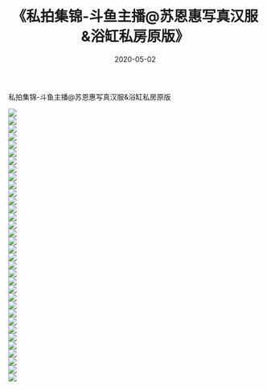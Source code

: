 ﻿---
layout: post
title:  《私拍集锦-斗鱼主播@苏恩惠写真汉服&amp;浴缸私房原版》
date:   2020-05-02
img: http://imgx.orgx.ga/漏D/网络美图/2020/私拍集锦-斗鱼主播@苏恩惠写真汉服&amp;浴缸私房原版/000.jpg
categories: [美女, 清纯, 唯美]
---

私拍集锦-斗鱼主播@苏恩惠写真汉服&amp;浴缸私房原版

  ![](http://imgx.orgx.ga/漏D/网络美图/2020/私拍集锦-斗鱼主播@苏恩惠写真汉服&amp;浴缸私房原版/001.jpg) <br> ![](http://imgx.orgx.ga/漏D/网络美图/2020/私拍集锦-斗鱼主播@苏恩惠写真汉服&amp;浴缸私房原版/002.jpg) <br> ![](http://imgx.orgx.ga/漏D/网络美图/2020/私拍集锦-斗鱼主播@苏恩惠写真汉服&amp;浴缸私房原版/003.jpg) <br> ![](http://imgx.orgx.ga/漏D/网络美图/2020/私拍集锦-斗鱼主播@苏恩惠写真汉服&amp;浴缸私房原版/004.jpg) <br> ![](http://imgx.orgx.ga/漏D/网络美图/2020/私拍集锦-斗鱼主播@苏恩惠写真汉服&amp;浴缸私房原版/005.jpg) <br> ![](http://imgx.orgx.ga/漏D/网络美图/2020/私拍集锦-斗鱼主播@苏恩惠写真汉服&amp;浴缸私房原版/006.jpg) <br> ![](http://imgx.orgx.ga/漏D/网络美图/2020/私拍集锦-斗鱼主播@苏恩惠写真汉服&amp;浴缸私房原版/007.jpg) <br> ![](http://imgx.orgx.ga/漏D/网络美图/2020/私拍集锦-斗鱼主播@苏恩惠写真汉服&amp;浴缸私房原版/008.jpg) <br> ![](http://imgx.orgx.ga/漏D/网络美图/2020/私拍集锦-斗鱼主播@苏恩惠写真汉服&amp;浴缸私房原版/009.jpg) <br> ![](http://imgx.orgx.ga/漏D/网络美图/2020/私拍集锦-斗鱼主播@苏恩惠写真汉服&amp;浴缸私房原版/010.jpg) <br> ![](http://imgx.orgx.ga/漏D/网络美图/2020/私拍集锦-斗鱼主播@苏恩惠写真汉服&amp;浴缸私房原版/011.jpg) <br> ![](http://imgx.orgx.ga/漏D/网络美图/2020/私拍集锦-斗鱼主播@苏恩惠写真汉服&amp;浴缸私房原版/012.jpg) <br> ![](http://imgx.orgx.ga/漏D/网络美图/2020/私拍集锦-斗鱼主播@苏恩惠写真汉服&amp;浴缸私房原版/013.jpg) <br> ![](http://imgx.orgx.ga/漏D/网络美图/2020/私拍集锦-斗鱼主播@苏恩惠写真汉服&amp;浴缸私房原版/014.jpg) <br> ![](http://imgx.orgx.ga/漏D/网络美图/2020/私拍集锦-斗鱼主播@苏恩惠写真汉服&amp;浴缸私房原版/015.jpg) <br> ![](http://imgx.orgx.ga/漏D/网络美图/2020/私拍集锦-斗鱼主播@苏恩惠写真汉服&amp;浴缸私房原版/016.jpg) <br> ![](http://imgx.orgx.ga/漏D/网络美图/2020/私拍集锦-斗鱼主播@苏恩惠写真汉服&amp;浴缸私房原版/017.jpg) <br> ![](http://imgx.orgx.ga/漏D/网络美图/2020/私拍集锦-斗鱼主播@苏恩惠写真汉服&amp;浴缸私房原版/018.jpg) <br> ![](http://imgx.orgx.ga/漏D/网络美图/2020/私拍集锦-斗鱼主播@苏恩惠写真汉服&amp;浴缸私房原版/019.jpg) <br> ![](http://imgx.orgx.ga/漏D/网络美图/2020/私拍集锦-斗鱼主播@苏恩惠写真汉服&amp;浴缸私房原版/020.jpg) <br> ![](http://imgx.orgx.ga/漏D/网络美图/2020/私拍集锦-斗鱼主播@苏恩惠写真汉服&amp;浴缸私房原版/021.jpg) <br> ![](http://imgx.orgx.ga/漏D/网络美图/2020/私拍集锦-斗鱼主播@苏恩惠写真汉服&amp;浴缸私房原版/022.jpg) <br> ![](http://imgx.orgx.ga/漏D/网络美图/2020/私拍集锦-斗鱼主播@苏恩惠写真汉服&amp;浴缸私房原版/023.jpg) <br> ![](http://imgx.orgx.ga/漏D/网络美图/2020/私拍集锦-斗鱼主播@苏恩惠写真汉服&amp;浴缸私房原版/024.jpg) <br> ![](http://imgx.orgx.ga/漏D/网络美图/2020/私拍集锦-斗鱼主播@苏恩惠写真汉服&amp;浴缸私房原版/025.jpg) <br> ![](http://imgx.orgx.ga/漏D/网络美图/2020/私拍集锦-斗鱼主播@苏恩惠写真汉服&amp;浴缸私房原版/026.jpg) <br> ![](http://imgx.orgx.ga/漏D/网络美图/2020/私拍集锦-斗鱼主播@苏恩惠写真汉服&amp;浴缸私房原版/027.jpg) <br> ![](http://imgx.orgx.ga/漏D/网络美图/2020/私拍集锦-斗鱼主播@苏恩惠写真汉服&amp;浴缸私房原版/028.jpg) <br> ![](http://imgx.orgx.ga/漏D/网络美图/2020/私拍集锦-斗鱼主播@苏恩惠写真汉服&amp;浴缸私房原版/029.jpg) <br> ![](http://imgx.orgx.ga/漏D/网络美图/2020/私拍集锦-斗鱼主播@苏恩惠写真汉服&amp;浴缸私房原版/030.jpg) <br> ![](http://imgx.orgx.ga/漏D/网络美图/2020/私拍集锦-斗鱼主播@苏恩惠写真汉服&amp;浴缸私房原版/031.jpg) <br> ![](http://imgx.orgx.ga/漏D/网络美图/2020/私拍集锦-斗鱼主播@苏恩惠写真汉服&amp;浴缸私房原版/032.jpg) <br> ![](http://imgx.orgx.ga/漏D/网络美图/2020/私拍集锦-斗鱼主播@苏恩惠写真汉服&amp;浴缸私房原版/033.jpg) <br> ![](http://imgx.orgx.ga/漏D/网络美图/2020/私拍集锦-斗鱼主播@苏恩惠写真汉服&amp;浴缸私房原版/034.jpg) <br>
